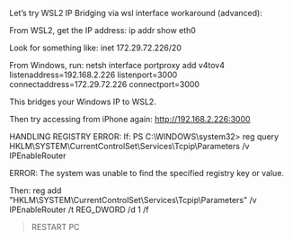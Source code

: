 Let’s try WSL2 IP Bridging via wsl interface workaround (advanced):

From WSL2, get the IP address:
ip addr show eth0

Look for something like:
inet 172.29.72.226/20

From Windows, run:
netsh interface portproxy add v4tov4 listenaddress=192.168.2.226 listenport=3000 connectaddress=172.29.72.226 connectport=3000

This bridges your Windows IP to WSL2.

Then try accessing from iPhone again:
http://192.168.2.226:3000

HANDLING REGISTRY ERROR:
If:
PS C:\WINDOWS\system32> reg query HKLM\SYSTEM\CurrentControlSet\Services\Tcpip\Parameters /v IPEnableRouter

ERROR: The system was unable to find the specified registry key or value.

Then:
reg add "HKLM\SYSTEM\CurrentControlSet\Services\Tcpip\Parameters" /v IPEnableRouter /t REG_DWORD /d 1 /f

> RESTART PC
